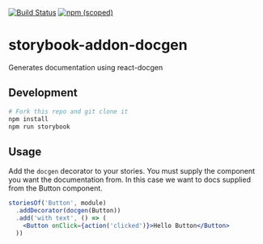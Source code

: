 
[![Build Status](https://semaphoreci.com/api/v1/twostoryrobot/storybook-addon-docgen/branches/master/shields_badge.svg)](https://semaphoreci.com/twostoryrobot/storybook-addon-docgen)
[![npm (scoped)](https://img.shields.io/npm/v/@twostoryrobot/storybook-addon-docgen.svg)](https://www.npmjs.com/package/@twostoryrobot/storybook-addon-docgen)

# storybook-addon-docgen

Generates documentation using react-docgen

## Development

```bash
# Fork this repo and git clone it
npm install
npm run storybook
```

## Usage

Add the `docgen` decorator to your stories. You must supply the component you
want the documentation from. In this case we want to docs supplied from the
Button component.

```jsx
storiesOf('Button', module)
  .addDecorator(docgen(Button))
  .add('with text', () => (
    <Button onClick={action('clicked')}>Hello Button</Button>
  ))
```
